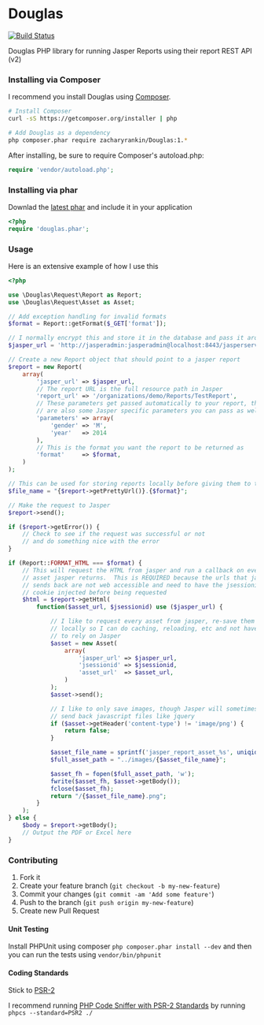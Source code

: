 Douglas
=======

[![Build Status](https://travis-ci.org/zacharyrankin/Douglas.png?branch=master)](https://travis-ci.org/zacharyrankin/Douglas)

Douglas PHP library for running Jasper Reports using their report REST API (v2)

### Installing via Composer

I recommend you install Douglas using [Composer](http://getcomposer.org).

```bash
# Install Composer
curl -sS https://getcomposer.org/installer | php

# Add Douglas as a dependency
php composer.phar require zacharyrankin/Douglas:1.*
```

After installing, be sure to require Composer's autoload.php:

```php
require 'vendor/autoload.php';
```

### Installing via phar

Downlad the [latest phar](https://github.com/zacharyrankin/Douglas/releases) and include it in your application

```php
<?php
require 'douglas.phar';
```

### Usage

Here is an extensive example of how I use this

```php
<?php

use \Douglas\Request\Report as Report;
use \Douglas\Request\Asset as Asset;

// Add exception handling for invalid formats
$format = Report::getFormat($_GET['format']);

// I normally encrypt this and store it in the database and pass it around
$jasper_url = 'http://jasperadmin:jasperadmin@localhost:8443/jasperserver/';

// Create a new Report object that should point to a jasper report
$report = new Report(
    array(
        'jasper_url' => $jasper_url,
        // The report URL is the full resource path in Jasper
        'report_url' => '/organizations/demo/Reports/TestReport',
        // These parameters get passed automatically to your report, there 
        // are also some Jasper specific parameters you can pass as well
        'parameters' => array(
            'gender' => 'M',
            'year'   => 2014
        ),
        // This is the format you want the report to be returned as
        'format'     => $format,
    )
);

// This can be used for storing reports locally before giving them to the user
$file_name = "{$report->getPrettyUrl()}.{$format}";

// Make the request to Jasper
$report->send();

if ($report->getError()) {
    // Check to see if the request was successful or not
    // and do something nice with the error
}

if (Report::FORMAT_HTML === $format) {
    // This will request the HTML from jasper and run a callback on every
    // asset jasper returns.  This is REQUIRED because the urls that jasper
    // sends back are not web accessible and need to have the jsessionid 
    // cookie injected before being requested
    $html = $report->getHtml(
        function($asset_url, $jsessionid) use ($jasper_url) {

            // I like to request every asset from jasper, re-save them 
            // locally so I can do caching, reloading, etc and not have 
            // to rely on Jasper
            $asset = new Asset(
                array(
                    'jasper_url' => $jasper_url,
                    'jsessionid' => $jsessionid,
                    'asset_url'  => $asset_url,
                )
            );
            $asset->send();

            // I like to only save images, though Jasper will sometimes
            // send back javascript files like jquery
            if ($asset->getHeader('content-type') != 'image/png') {
                return false;
            }

            $asset_file_name = sprintf('jasper_report_asset_%s', uniqid());
            $full_asset_path = "../images/{$asset_file_name}";

            $asset_fh = fopen($full_asset_path, 'w');
            fwrite($asset_fh, $asset->getBody());
            fclose($asset_fh);
            return "/{$asset_file_name}.png";
        }
    );
} else {
    $body = $report->getBody();
    // Output the PDF or Excel here
}

```

### Contributing

1. Fork it
2. Create your feature branch (`git checkout -b my-new-feature`)
3. Commit your changes (`git commit -am 'Add some feature'`)
4. Push to the branch (`git push origin my-new-feature`)
5. Create new Pull Request

#### Unit Testing

Install PHPUnit using composer `php composer.phar install --dev` and then you can run the tests using `vendor/bin/phpunit`

#### Coding Standards

Stick to [PSR-2](https://github.com/php-fig/fig-standards/blob/master/accepted/PSR-2-coding-style-guide.md)

I recommend running [PHP Code Sniffer with PSR-2 Standards](https://github.com/klaussilveira/phpcs-psr) by running `phpcs --standard=PSR2 ./`

